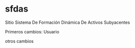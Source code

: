 ﻿sfdas
=====

Sitio Sistema De Formación Dinámica De Activos Subyacentes

Primeros cambios: Usuario 

otros cambios
